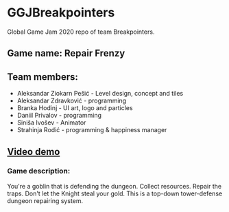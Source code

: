 # GGJBreakpointers
Global Game Jam 2020 repo of team Breakpointers.

## Game name: Repair Frenzy

## Team members:
- Aleksandar Ziokarn Pešić - Level design, concept and tiles
- Aleksandar Zdravković - programming
- Branka Hodinj - UI art, logo and particles
- Daniil Privalov - programming
- Siniša Ivošev - Animator
- Strahinja Rodić - programming & happiness manager

## [Video demo](https://www.youtube.com/watch?v=RZwdomN8z98&ab_channel=SrbijaaBree)

### Game description:
You're a goblin that is defending the dungeon. Collect resources. Repair the traps. Don't let the Knight steal your gold. This is a top-down tower-defense dungeon repairing system.
